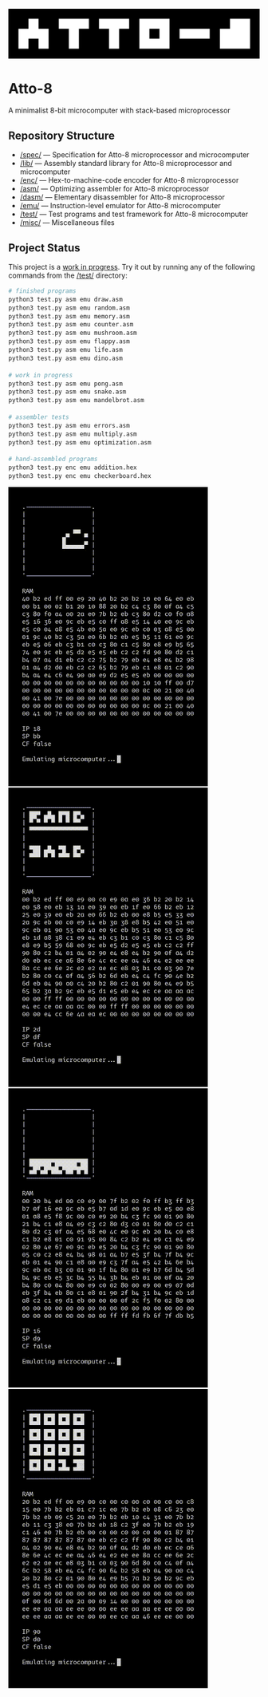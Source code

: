 ![Atto-8 Banner](misc/assets/banner.png)

# Atto-8

A minimalist 8-bit microcomputer with stack-based microprocessor

## Repository Structure

- [/spec/](spec/) &mdash; Specification for Atto-8 microprocessor and microcomputer
- [/lib/](lib/) &mdash; Assembly standard library for Atto-8 microprocessor and microcomputer
- [/enc/](enc/) &mdash; Hex-to-machine-code encoder for Atto-8 microprocessor
- [/asm/](asm/) &mdash; Optimizing assembler for Atto-8 microprocessor
- [/dasm/](dasm/) &mdash; Elementary disassembler for Atto-8 microprocessor
- [/emu/](emu/) &mdash; Instruction-level emulator for Atto-8 microcomputer
- [/test/](test/) &mdash; Test programs and test framework for Atto-8 microcomputer
- [/misc/](misc/) &mdash; Miscellaneous files

## Project Status

This project is a [work in progress](TODO.md). Try it out by running any of the following commands from the [/test/](test/) directory:

```bash
# finished programs
python3 test.py asm emu draw.asm
python3 test.py asm emu random.asm
python3 test.py asm emu memory.asm
python3 test.py asm emu counter.asm
python3 test.py asm emu mushroom.asm
python3 test.py asm emu flappy.asm
python3 test.py asm emu life.asm
python3 test.py asm emu dino.asm

# work in progress
python3 test.py asm emu pong.asm
python3 test.py asm emu snake.asm
python3 test.py asm emu mandelbrot.asm

# assembler tests
python3 test.py asm emu errors.asm
python3 test.py asm emu multiply.asm
python3 test.py asm emu optimization.asm

# hand-assembled programs
python3 test.py enc emu addition.hex
python3 test.py enc emu checkerboard.hex
```

![Game of Life Demo](misc/assets/life.gif) ![Random Number Generator Demo](misc/assets/random.gif) ![Flappy Bird Demo](misc/assets/flappy.gif) ![Infinite Counter Demo](misc/assets/counter.gif)
